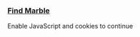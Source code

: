 <h3><a href="https://codeforces.com/contest/285/problem/B" target="_blank" rel="noopener noreferrer">Find Marble</a></h3>

<noscript><div class="h2"><span id="challenge-error-text">Enable JavaScript and cookies to continue</span></div></noscript>